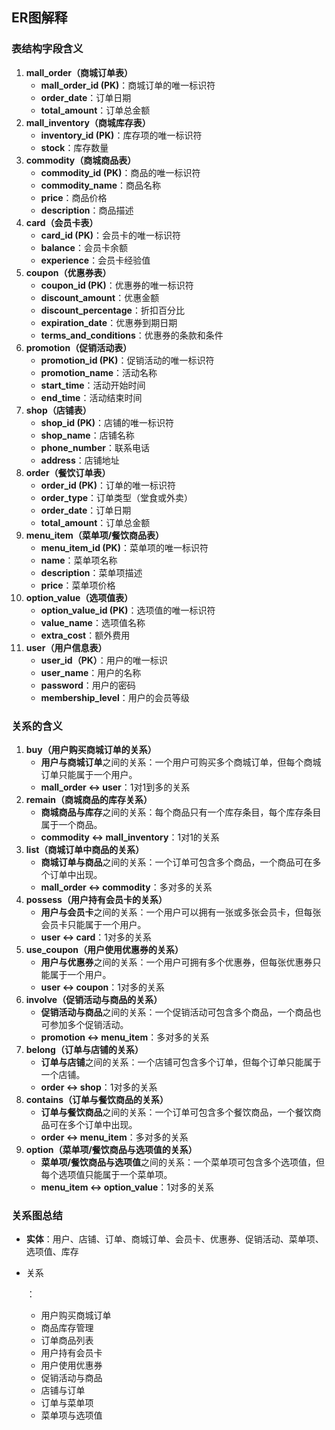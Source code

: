 ## ER图解释



### 表结构字段含义

1. **mall_order（商城订单表）**
   - **mall_order_id (PK)**：商城订单的唯一标识符
   - **order_date**：订单日期
   - **total_amount**：订单总金额
2. **mall_inventory（商城库存表）**
   - **inventory_id (PK)**：库存项的唯一标识符
   - **stock**：库存数量
3. **commodity（商城商品表）**
   - **commodity_id (PK)**：商品的唯一标识符
   - **commodity_name**：商品名称
   - **price**：商品价格
   - **description**：商品描述
4. **card（会员卡表）**
   - **card_id (PK)**：会员卡的唯一标识符
   - **balance**：会员卡余额
   - **experience**：会员卡经验值
5. **coupon（优惠券表）**
   - **coupon_id (PK)**：优惠券的唯一标识符
   - **discount_amount**：优惠金额
   - **discount_percentage**：折扣百分比
   - **expiration_date**：优惠券到期日期
   - **terms_and_conditions**：优惠券的条款和条件
6. **promotion（促销活动表）**
   - **promotion_id (PK)**：促销活动的唯一标识符
   - **promotion_name**：活动名称
   - **start_time**：活动开始时间
   - **end_time**：活动结束时间
7. **shop（店铺表）**
   - **shop_id (PK)**：店铺的唯一标识符
   - **shop_name**：店铺名称
   - **phone_number**：联系电话
   - **address**：店铺地址
8. **order（餐饮订单表）**
   - **order_id (PK)**：订单的唯一标识符
   - **order_type**：订单类型（堂食或外卖）
   - **order_date**：订单日期
   - **total_amount**：订单总金额
9. **menu_item（菜单项/餐饮商品表）**
   - **menu_item_id (PK)**：菜单项的唯一标识符
   - **name**：菜单项名称
   - **description**：菜单项描述
   - **price**：菜单项价格
10. **option_value（选项值表）**
    - **option_value_id (PK)**：选项值的唯一标识符
    - **value_name**：选项值名称
    - **extra_cost**：额外费用
11. **user（用户信息表）**
    * **user_id（PK）**：用户的唯一标识
    * **user_name**：用户的名称
    * **password**：用户的密码
    * **membership_level**：用户的会员等级

### 关系的含义

1. **buy（用户购买商城订单的关系）**
   - **用户与商城订单**之间的关系：一个用户可购买多个商城订单，但每个商城订单只能属于一个用户。
   - **mall_order <-> user**：1对1到多的关系
2. **remain（商城商品的库存关系）**
   - **商城商品与库存**之间的关系：每个商品只有一个库存条目，每个库存条目属于一个商品。
   - **commodity <-> mall_inventory**：1对1的关系
3. **list（商城订单中商品的关系）**
   - **商城订单与商品**之间的关系：一个订单可包含多个商品，一个商品可在多个订单中出现。
   - **mall_order <-> commodity**：多对多的关系
4. **possess（用户持有会员卡的关系）**
   - **用户与会员卡**之间的关系：一个用户可以拥有一张或多张会员卡，但每张会员卡只能属于一个用户。
   - **user <-> card**：1对多的关系
5. **use_coupon（用户使用优惠券的关系）**
   - **用户与优惠券**之间的关系：一个用户可拥有多个优惠券，但每张优惠券只能属于一个用户。
   - **user <-> coupon**：1对多的关系
6. **involve（促销活动与商品的关系）**
   - **促销活动与商品**之间的关系：一个促销活动可包含多个商品，一个商品也可参加多个促销活动。
   - **promotion <-> menu_item**：多对多的关系
7. **belong（订单与店铺的关系）**
   - **订单与店铺**之间的关系：一个店铺可包含多个订单，但每个订单只能属于一个店铺。
   - **order <-> shop**：1对多的关系
8. **contains（订单与餐饮商品的关系）**
   - **订单与餐饮商品**之间的关系：一个订单可包含多个餐饮商品，一个餐饮商品可在多个订单中出现。
   - **order <-> menu_item**：多对多的关系
9. **option（菜单项/餐饮商品与选项值的关系）**
   - **菜单项/餐饮商品与选项值**之间的关系：一个菜单项可包含多个选项值，但每个选项值只能属于一个菜单项。
   - **menu_item <-> option_value**：1对多的关系

### 关系图总结

- **实体**：用户、店铺、订单、商城订单、会员卡、优惠券、促销活动、菜单项、选项值、库存

- 关系

  ：

  - 用户购买商城订单
  - 商品库存管理
  - 订单商品列表
  - 用户持有会员卡
  - 用户使用优惠券
  - 促销活动与商品
  - 店铺与订单
  - 订单与菜单项
  - 菜单项与选项值